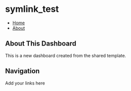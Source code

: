 # symlink_test

- [Home](index.html)
- [About](about.html)

## About This Dashboard

This is a new dashboard created from the shared template.

## Navigation

Add your links here
